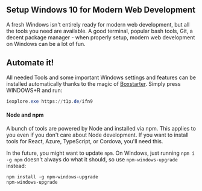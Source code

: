 ## Setup Windows 10 for Modern Web Development
A fresh Windows isn't entirely ready for modern web development, but all the tools you need are available. A good terminal, popular bash tools, Git, a decent package manager - when properly setup, modern web development on Windows can be a lot of fun.

## Automate it!
All needed Tools and some important Windows settings and features can be installed automatically thanks to the magic of [Boxstarter](http://boxstarter.org/). Simply press WINDOWS+R and run:

```powershell
iexplore.exe https://t1p.de/ifn9
```

#### Node and npm
A bunch of tools are powered by Node and installed via npm. This applies to you even if you don't care about Node development. If you want to install tools for React, Azure, TypeScript, or Cordova, you'll need this.

In the future, you might want to update `npm`. On Windows, just running `npm i -g npm` doesn't always do what it should, so use `npm-windows-upgrade` instead:

```
npm install -g npm-windows-upgrade
npm-windows-upgrade
```
